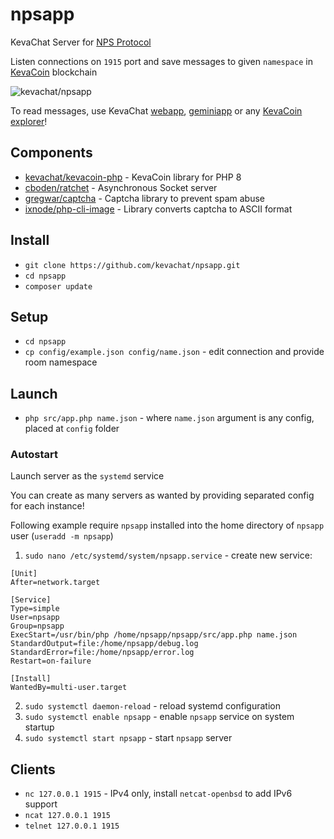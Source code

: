 # npsapp

KevaChat Server for [NPS Protocol](https://nightfall.city/nps/info/specification.txt)

Listen connections on `1915` port and save messages to given `namespace` in [KevaCoin](https://github.com/kevacoin-project) blockchain

![kevachat/npsapp](https://github.com/kevachat/npsapp/assets/108541346/936191f7-7ea7-44bd-bcd9-085f2a7f0a7b)

To read messages, use KevaChat [webapp](https://github.com/kevachat/webapp), [geminiapp](https://github.com/kevachat/geminiapp) or any [KevaCoin explorer](https://github.com/kvazar-network/awesome-kevacoin#explorers)!

## Components

* [kevachat/kevacoin-php](https://github.com/kevachat/kevacoin-php) - KevaCoin library for PHP 8
* [cboden/ratchet](https://github.com/ratchetphp/Ratchet) - Asynchronous Socket server
* [gregwar/captcha](https://github.com/Gregwar/Captcha) - Captcha library to prevent spam abuse
* [ixnode/php-cli-image](https://github.com/ixnode/php-cli-image) - Library converts captcha to ASCII format

## Install

* `git clone https://github.com/kevachat/npsapp.git`
* `cd npsapp`
* `composer update`

## Setup

* `cd npsapp`
* `cp config/example.json config/name.json` - edit connection and provide room namespace

## Launch

* `php src/app.php name.json` - where `name.json` argument is any config, placed at `config` folder

### Autostart

Launch server as the `systemd` service

You can create as many servers as wanted by providing separated config for each instance!

Following example require `npsapp` installed into the home directory of `npsapp` user (`useradd -m npsapp`)

1. `sudo nano /etc/systemd/system/npsapp.service` - create new service:

``` npsapp.service
[Unit]
After=network.target

[Service]
Type=simple
User=npsapp
Group=npsapp
ExecStart=/usr/bin/php /home/npsapp/npsapp/src/app.php name.json
StandardOutput=file:/home/npsapp/debug.log
StandardError=file:/home/npsapp/error.log
Restart=on-failure

[Install]
WantedBy=multi-user.target
```

2. `sudo systemctl daemon-reload` - reload systemd configuration
3. `sudo systemctl enable npsapp` - enable `npsapp` service on system startup
4. `sudo systemctl start npsapp` - start `npsapp` server

## Clients

* `nc 127.0.0.1 1915` - IPv4 only, install `netcat-openbsd` to add IPv6 support
* `ncat 127.0.0.1 1915`
* `telnet 127.0.0.1 1915`
